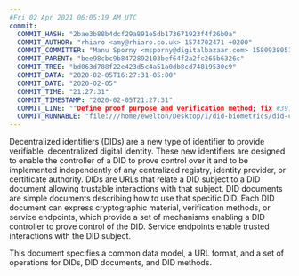 ```yaml
---
#Fri 02 Apr 2021 06:05:19 AM UTC
commit:
  COMMIT_HASH: "2bae3b88b4dcf29a891e5db173671923f4f26b0a"
  COMMIT_AUTHOR: "rhiaro <amy@rhiaro.co.uk> 1574702471 +0200"
  COMMIT_COMMITTER: "Manu Sporny <msporny@digitalbazaar.com> 1580938051 -0500"
  COMMIT_PARENT: "bee98cbc9b8472892103bef64f2a2fc265b6326c"
  COMMIT_TREE: "bd063d788f22e423d5c4a51a0db8cd74819530c9"
  COMMIT_DATA: "2020-02-05T16:27:31-05:00"
  COMMIT_DATE: "2020-02-05"
  COMMIT_TIME: "21:27:31"
  COMMIT_TIMESTAMP: "2020-02-05T21:27:31"
  COMMIT_LINE: ""Define proof purpose and verification method; fix #39."
  COMMIT_RUNNABLE: "file:///home/ewelton/Desktop/I/did-biometrics/did-core-dataset/analysis/gitinfo/2bae3b88b4dcf29a891e5db173671923f4f26b0a/snapshot/index.html"
---
```


<section id="abstract">
<p>
<a>Decentralized identifiers</a> (DIDs) are a new type of identifier to
provide verifiable, decentralized digital identity. These new identifiers are
designed to enable the controller of a <a>DID</a> to prove control over
it and to be implemented independently of any centralized registry, identity
provider, or certificate authority. <a>DIDs</a> are URLs that relate a
<a>DID subject</a> to a <a>DID document</a> allowing trustable interactions with
that subject. <a>DID documents</a> are simple documents describing how to use
that specific <a>DID</a>. Each <a>DID document</a> can express cryptographic
material, verification methods, or <a>service endpoints</a>, which provide a
set of mechanisms enabling a <a>DID controller</a> to prove control of the
<a>DID</a>. <a>Service endpoints</a> enable trusted interactions with the
<a>DID subject</a>.
    </p>
<p>
This document specifies a common data model, a URL format, and a set of
operations for <a>DIDs</a>, <a>DID documents</a>, and <a>DID methods</a>.
    </p>
</section>
